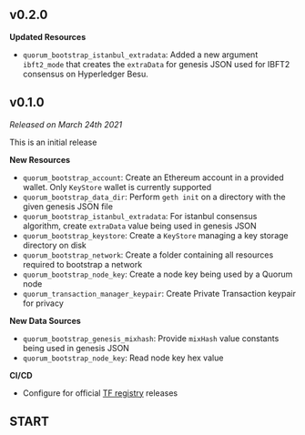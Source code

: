 ## v0.2.0

**Updated Resources**
- `quorum_bootstrap_istanbul_extradata`: Added a new argument `ibft2_mode` that creates the `extraData` for genesis JSON used for IBFT2 consensus on Hyperledger Besu.

## v0.1.0

*Released on March 24th 2021*

This is an initial release

**New Resources**
- `quorum_bootstrap_account`: Create an Ethereum account in a provided wallet. Only `KeyStore` wallet is currently supported
- `quorum_bootstrap_data_dir`: Perform `geth init` on a directory with the given genesis JSON file
- `quorum_bootstrap_istanbul_extradata`: For istanbul consensus algorithm, create `extraData` value being used in genesis JSON
- `quorum_bootstrap_keystore`: Create a `KeyStore` managing a key storage directory on disk
- `quorum_bootstrap_network`: Create a folder containing all resources required to bootstrap a network
- `quorum_bootstrap_node_key`: Create a node key being used by a Quorum node
- `quorum_transaction_manager_keypair`: Create Private Transaction keypair for privacy

**New Data Sources**
- `quorum_bootstrap_genesis_mixhash`: Provide `mixHash` value constants being used in genesis JSON
- `quorum_bootstrap_node_key`: Read node key hex value

**CI/CD**
- Configure for official [TF registry](https://registry.terraform.io/browse/providers) releases

## START

